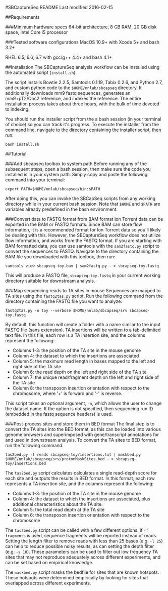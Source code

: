 
#SBCaptureSeq README
Last modified 2016-02-15

##Requirements

###Minimum hardware specs
64-bit architecture, 8 GB RAM, 20 GB disk space, Intel Core i5 processor

###Tested software configurations
MacOS 10.9+ with Xcode 5+ and bash 3.2+

RHEL 6.5, 6.6, 6.7 with gcc/g++ 4.4+ and bash 4.1+

##Installation
The SBCaptureSeq analysis workflow can be installed using the automated script (```install.sh```). 

The script installs Bowtie 2.2.5, Samtools 0.1.19, Tabix 0.2.6, and Python 2.7, and custom python code to the ```$HOME/nnlab/sbcapseq``` directory. It additionally downloads mm9 fastq sequences, generates an mm9+pT2/Onc2 reference, and indexes the reference. The entire installation process takes about three hours, with the bulk of time devoted to indexing. 

You should run the installer script from the a bash session (in your terminal of choice) so you can track it's progress. To execute the installer from the command line, navigate to the directory containing the installer script, then run:

```
bash install.sh
```

##Tutorial

###Add sbcapseq toolbox to system path
Before running any of the subsequent steps, open a bash session, then make sure the code you installed is in your system path. Simply copy and paste the following command into your terminal: 

```
export PATH=$HOME/nnlab/sbcapseq/bin:$PATH
```

After doing this, you can invoke the SBCapSeq scripts from any working directory while in your current bash session. Note that ```$HOME``` and ```$PATH``` are variables already predefined in the bash environment. 

###Convert data to FASTQ format from BAM format
Ion Torrent data can be exported in the BAM or FASTQ formats. Since BAM can store flow information, it is a recommended format for Ion Torrent data so you'll likely be dealing with this. However, the SBCaptureSeq workflow does not utilize flow information, and works from the FASTQ format. If you are starting with BAM formatted data, you can use samtools with the ```sam2fastq.py``` script to convert the sequences to FASTQ. Navigate to the directory containing the BAM file you downloaded with this toolbox, then run:

```
samtools view sbcapseq-toy.bam | sam2fastq.py - > sbcapseq-toy.fastq
```

This will produce a FASTQ file, ```sbcapseq-toy.fastq``` in your current working directory suitable for downstream analysis.

###Map sequencing reads to TA sites in mouse
Sequences are mapped to TA sites using the ```fastq2tas.py``` script. Run the following command from the directory containing the FASTQ file you want to analyze:

```
fastq2tas.py -n toy --verbose $HOME/nnlab/sbcapseq/srv sbcapseq-toy.fastq
```

By default, this function will create a folder with a name similar to the input FASTQ file (sans extension). TA insertions will be written to a tab-delimited text file. In this file, each row is a TA insertion site, and the columns represent the following: 

* Columns 1-3: the position of the TA site in the mouse genome 
* Column 4: the dataset to which the insertions are associated
* Column 5: the maximum read length in bases mapped to the left and right side of the TA site
* Column 6: the read depth on the left and right side of the TA site
* Column 7: the unique read/fragment depth on the left and right side of the TA site
* Column 8: the transposon insertion orientation with respect to the chromosome, where '+' is forward and '-' is reverse. 

This script takes an optional argument, ```-n```, which allows the user to change the dataset name. If the option is not specified, then sequencing run ID (embedded in the fastq sequence headers) is used.

###Post-process sites and store them in BED format
The final step is to convert the TA sites into the BED format, as this can be loaded into various genome browsers and superimposed with gene/transcript annotations for and used in downstream analysis. To convert the TA sites to BED format, run the following command:

```
tas2bed.py -f reads sbcapseq-toy/insertions.txt | maskbed.py $HOME/nnlab/sbcapseq/srv/protonMaskSites.bed - > sbcapseq-toy/insertions.bed
```

The ```tas2bed.py``` script calculates calculates a single read-depth score for each site and outputs the results in BED format. In this format, each row represents a TA insertion site, and the columns represent the following:

* Columns 1-3: the position of the TA site in the mouse genome
* Column 4: the dataset to which the insertions are associated, plus additional characteristics about the TA site.
* Column 5: the total read depth at the TA site
* Column 6: the transposon insertion orientation with respect to the chromosome

The ```tas2bed.py``` script can be called with a few different options. if ```-f fragments``` is used, sequence fragments will be reported instead of reads. Setting the length filter to remove reads with less than 25 bases (e.g. ```-l 25```) can help to reduce possible noisy results, as can setting the depth filter (e.g. ```-s 10```). These parameters can be used to filter out low frequency TA sites that may not reproduce adequately across different experiments, and can be set based on empirical knowledge. 

The ```maskbed.py``` script masks the bedfile for sites that are known hotspots. These hotspots were determined empirically by looking for sites that overlapped across different experiments. 
